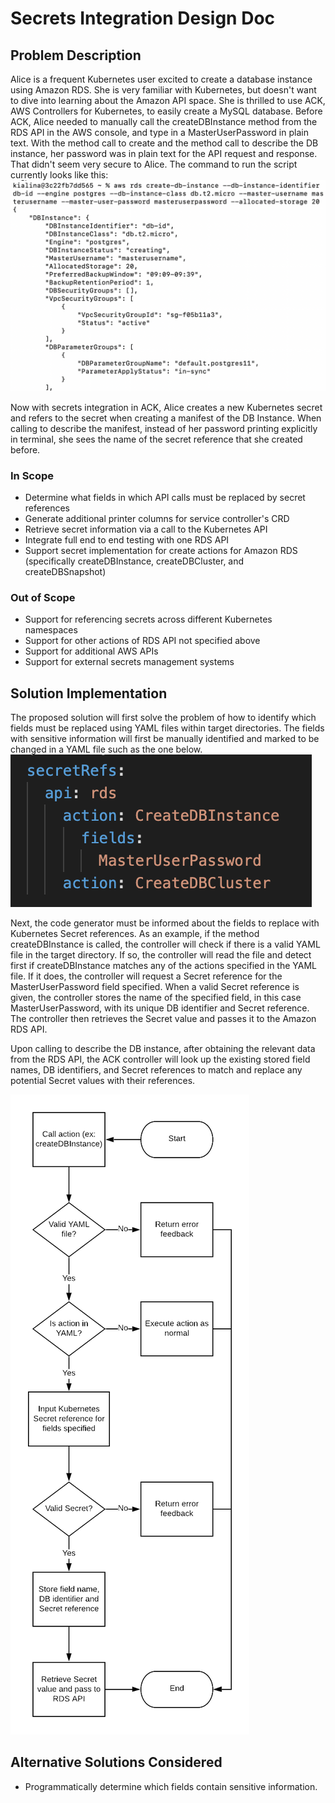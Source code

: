 # Secrets Integration Design Doc

## Problem Description
Alice is a frequent Kubernetes user excited to create a database instance using Amazon RDS. She is very familiar with Kubernetes, but doesn't want to dive into learning about the Amazon API space. She is thrilled to use ACK, AWS Controllers for Kubernetes, to easily create a MySQL database. Before ACK, Alice needed to manually call the createDBInstance method from the RDS API in the AWS console, and type in a MasterUserPassword in plain text. With the method call to create and the method call to describe the DB instance, her password was in plain text for the API request and response. That didn't seem very secure to Alice. 
The command to run the script currently looks like this:
![Command Line](command_line.png)

Now with secrets integration in ACK, Alice creates a new Kubernetes secret and refers to the secret when creating a manifest of the DB Instance. When calling to describe the manifest, instead of her password printing explicitly in terminal, she sees the name of the secret reference that she created before. 


### In Scope
- Determine what fields in which API calls must be replaced by secret references
- Generate additional printer columns for service controller's CRD
- Retrieve secret information via a call to the Kubernetes API
- Integrate full end to end testing with one RDS API
- Support secret implementation for create actions for Amazon RDS (specifically createDBInstance, createDBCluster, and createDBSnapshot)

### Out of Scope
- Support for referencing secrets across different Kubernetes namespaces
- Support for other actions of RDS API not specified above
- Support for additional AWS APIs
- Support for external secrets management systems


## Solution Implementation 
The proposed solution will first solve the problem of how to identify which fields must be replaced using YAML files within target directories. The fields with sensitive information will first be manually identified and marked to be changed in a YAML file such as the one below. 
![YAML](yaml_file2.png)

Next, the code generator must be informed about the fields to replace with Kubernetes Secret references. 
As an example, if the method createDBInstance is called, the controller will check if there is a valid YAML file in the target directory. If so, the controller will read the file and detect first if createDBInstance matches any of the actions specified in the YAML file. If it does, the controller will request a Secret reference for the MasterUserPassword field specified. When a valid Secret reference is given, the controller stores the name of the specified field, in this case MasterUserPassword, with its unique DB identifier and Secret reference. The controller then retrieves the Secret value and passes it to the Amazon RDS API. 

Upon calling to describe the DB instance, after obtaining the relevant data from the RDS API, the ACK controller will look up the existing stored field names, DB identifiers, and Secret references to match and replace any potential Secret values with their references. 

![Flowchart](secret-diagram.png)

## Alternative Solutions Considered
- Programmatically determine which fields contain sensitive information. 

